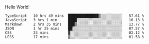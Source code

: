 Hello World!

<!--START_SECTION:waka-->

```text
TypeScript   10 hrs 49 mins  ██████████████▒░░░░░░░░░░   57.61 %
JavaScript   3 hrs 1 min     ████░░░░░░░░░░░░░░░░░░░░░   16.13 %
Markdown     2 hrs 35 mins   ███▒░░░░░░░░░░░░░░░░░░░░░   13.77 %
JSON         1 hr 25 mins    ██░░░░░░░░░░░░░░░░░░░░░░░   07.57 %
CSS          23 mins         ▓░░░░░░░░░░░░░░░░░░░░░░░░   02.12 %
LESS         17 mins         ▒░░░░░░░░░░░░░░░░░░░░░░░░   01.58 %
```

<!--END_SECTION:waka-->
